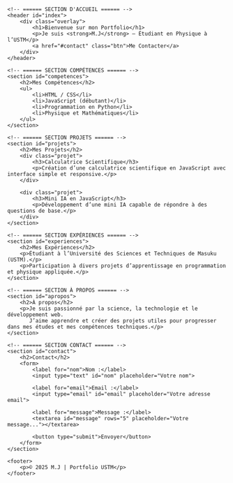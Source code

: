 <!DOCTYPE html>
<html lang="fr">
<head>
    <meta charset="UTF-8">
    <meta name="viewport" content="width=device-width, initial-scale=1.0">
    <title>Portfolio de M.J</title>
    <link rel="stylesheet" href="style.css">
</head>
<body>

    <!-- ====== SECTION D'ACCUEIL ====== -->
    <header id="index">
        <div class="overlay">
            <h1>Bienvenue sur mon Portfolio</h1>
            <p>Je suis <strong>M.J</strong> – Étudiant en Physique à l’USTM</p>
            <a href="#contact" class="btn">Me Contacter</a>
        </div>
    </header>

    <!-- ====== SECTION COMPÉTENCES ====== -->
    <section id="competences">
        <h2>Mes Compétences</h2>
        <ul>
            <li>HTML / CSS</li>
            <li>JavaScript (débutant)</li>
            <li>Programmation en Python</li>
            <li>Physique et Mathématiques</li>
        </ul>
    </section>

    <!-- ====== SECTION PROJETS ====== -->
    <section id="projets">
        <h2>Mes Projets</h2>
        <div class="projet">
            <h3>Calculatrice Scientifique</h3>
            <p>Création d’une calculatrice scientifique en JavaScript avec interface simple et responsive.</p>
        </div>

        <div class="projet">
            <h3>Mini IA en JavaScript</h3>
            <p>Développement d’une mini IA capable de répondre à des questions de base.</p>
        </div>
    </section>

    <!-- ====== SECTION EXPÉRIENCES ====== -->
    <section id="experiences">
        <h2>Mes Expériences</h2>
        <p>Étudiant à l’Université des Sciences et Techniques de Masuku (USTM).</p>
        <p>Participation à divers projets d’apprentissage en programmation et physique appliquée.</p>
    </section>

    <!-- ====== SECTION À PROPOS ====== -->
    <section id="apropos">
        <h2>À propos</h2>
        <p>Je suis passionné par la science, la technologie et le développement web.  
           J’aime apprendre et créer des projets utiles pour progresser dans mes études et mes compétences techniques.</p>
    </section>

    <!-- ====== SECTION CONTACT ====== -->
    <section id="contact">
        <h2>Contact</h2>
        <form>
            <label for="nom">Nom :</label>
            <input type="text" id="nom" placeholder="Votre nom">

            <label for="email">Email :</label>
            <input type="email" id="email" placeholder="Votre adresse email">

            <label for="message">Message :</label>
            <textarea id="message" rows="5" placeholder="Votre message..."></textarea>

            <button type="submit">Envoyer</button>
        </form>
    </section>

    <footer>
        <p>© 2025 M.J | Portfolio USTM</p>
    </footer>

</body>
</html>